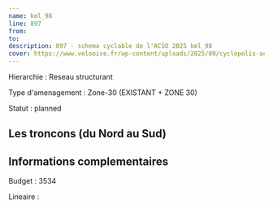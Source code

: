 ```yaml
---
name: kml_98 
line: 897
from: 
to:  
description: 897 - schema cyclable de l'ACSO 2025 kml_98 
cover: https://www.velooise.fr/wp-content/uploads/2025/09/cyclopolis-acso-default.jpg
---
```

Hierarchie : Reseau structurant

Type d'amenagement : Zone-30 (EXISTANT + ZONE 30)

Statut : planned

## Les troncons (du Nord au Sud)

## Informations complementaires

Budget  : 3534 

Lineaire :

